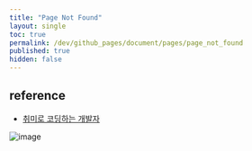 ```yaml
---
title: "Page Not Found"
layout: single
toc: true
permalink: /dev/github_pages/document/pages/page_not_found
published: true
hidden: false
---
```


<head>
  <base target="_blank">
</head>



## reference

- [취미로 코딩하는 개발자](https://devinlife.com/howto%20github%20pages/new-pages/#3-404-page-%EB%93%B1%EB%A1%9D%ED%95%98%EA%B8%B0)

![image](https://user-images.githubusercontent.com/92285528/144618692-b136da16-eaf8-4694-9328-264ab731cafc.png)
